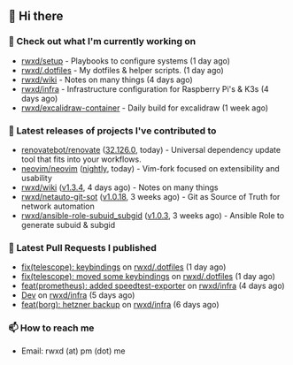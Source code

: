 ## 👋 Hi there

### 👷 Check out what I'm currently working on


- [rwxd/setup](https://github.com/rwxd/setup) - Playbooks to configure systems (1 day ago)
- [rwxd/.dotfiles](https://github.com/rwxd/.dotfiles) - My dotfiles &amp; helper scripts. (1 day ago)
- [rwxd/wiki](https://github.com/rwxd/wiki) - Notes on many things (4 days ago)
- [rwxd/infra](https://github.com/rwxd/infra) - Infrastructure configuration for Raspberry Pi&#39;s &amp; K3s (4 days ago)
- [rwxd/excalidraw-container](https://github.com/rwxd/excalidraw-container) - Daily build for excalidraw (1 week ago)

### 🔭 Latest releases of projects I've contributed to


- [renovatebot/renovate](https://github.com/renovatebot/renovate) ([32.126.0](https://github.com/renovatebot/renovate/releases/tag/32.126.0), today) - Universal dependency update tool that fits into your workflows.
- [neovim/neovim](https://github.com/neovim/neovim) ([nightly](https://github.com/neovim/neovim/releases/tag/nightly), today) - Vim-fork focused on extensibility and usability
- [rwxd/wiki](https://github.com/rwxd/wiki) ([v1.3.4](https://github.com/rwxd/wiki/releases/tag/v1.3.4), 4 days ago) - Notes on many things
- [rwxd/netauto-git-sot](https://github.com/rwxd/netauto-git-sot) ([v1.0.18](https://github.com/rwxd/netauto-git-sot/releases/tag/v1.0.18), 3 weeks ago) - Git as Source of Truth for network automation
- [rwxd/ansible-role-subuid_subgid](https://github.com/rwxd/ansible-role-subuid_subgid) ([v1.0.3](https://github.com/rwxd/ansible-role-subuid_subgid/releases/tag/v1.0.3), 3 weeks ago) - Ansible Role to generate subuid &amp; subgid

### 🔨 Latest Pull Requests I published


- [fix(telescope): keybindings](https://github.com/rwxd/.dotfiles/pull/24) on [rwxd/.dotfiles](https://github.com/rwxd/.dotfiles) (1 day ago)
- [fix(telescope): moved some keybindings](https://github.com/rwxd/.dotfiles/pull/23) on [rwxd/.dotfiles](https://github.com/rwxd/.dotfiles) (1 day ago)
- [feat(prometheus): added speedtest-exporter](https://github.com/rwxd/infra/pull/55) on [rwxd/infra](https://github.com/rwxd/infra) (4 days ago)
- [Dev](https://github.com/rwxd/infra/pull/54) on [rwxd/infra](https://github.com/rwxd/infra) (5 days ago)
- [feat(borg): hetzner backup](https://github.com/rwxd/infra/pull/53) on [rwxd/infra](https://github.com/rwxd/infra) (6 days ago)

### 📫 How to reach me

- Email: rwxd (at) pm (dot) me

